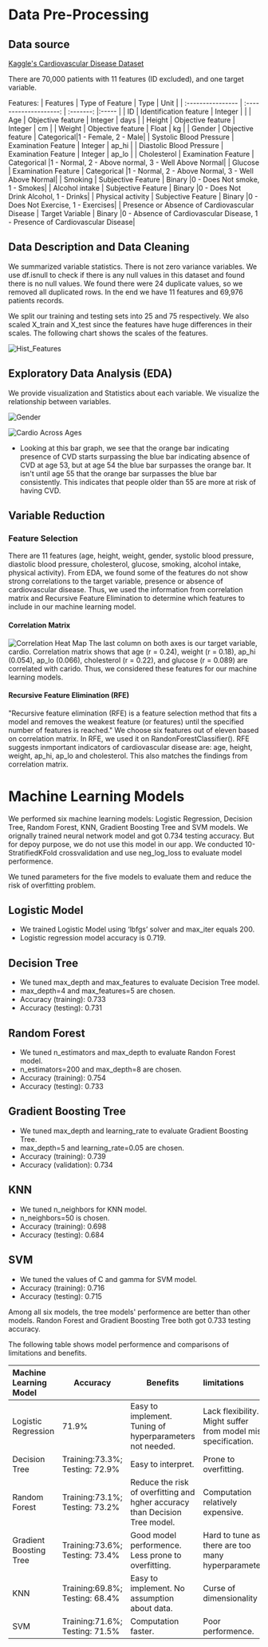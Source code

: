 # Data Pre-Processing

## Data source

[Kaggle's Cardiovascular Disease Dataset](https://www.kaggle.com/sulianova/cardiovascular-disease-dataset/notebooks)

There are 70,000 patients with 11 features (ID excluded), and one target variable.

Features:
| Features                  | Type of Feature        |   Type    | Unit  |
| :----------------         | :--------------------: | :-------: |:----- |
| ID                        | Identification feature | Integer   |       |
| Age                       | Objective feature      | Integer   |  days |
| Height                    | Objective feature      | Integer   |  cm   |
| Weight                    | Objective feature      | Float     |  kg   |
| Gender                    | Objective feature      | Categorical|1 - Female, 2 - Male|
| Systolic Blood Pressure   | Examination Feature    | Integer   | ap_hi |
| Diastolic Blood Pressure  | Examination Feature    | Integer   | ap_lo |
| Cholesterol               | Examination Feature    | Categorical |1 - Normal, 2 - Above normal, 3 - Well Above Normal|
| Glucose                   | Examination Feature    | Categorical |1 - Normal, 2 - Above Normal, 3 - Well Above Normal|
| Smoking                   | Subjective Feature     | Binary |0 - Does Not smoke, 1 - Smokes|
| Alcohol intake            | Subjective Feature     | Binary |0 - Does Not Drink Alcohol, 1 - Drinks| 
| Physical activity         | Subjective Feature     | Binary |0 - Does Not Exercise, 1 - Exercises|
| Presence or Absence of Cardiovascular Disease | Target Variable | Binary |0 - Absence of Cardiovascular Disease, 1 - Presence of Cardiovascular Disease|


## Data Description and Data Cleaning

We summarized variable statistics. There is not zero variance variables.
We use df.isnull to check if there is any null values in this dataset and found there is no null values.
We found there were 24 duplicate values, so we removed all duplicated rows. 
In the end we have 11 features and 69,976 patients records.

We split our training and testing sets into 25 and 75 respectively. 
We also scaled X_train and X_test since the features have huge differences in their scales.
The following chart shows the scales of the features.

![Hist_Features](https://github.com/adamskel78/SHAX_group_project/blob/shannon/Data_Visuals/His_feature.png)


## Exploratory Data Analysis (EDA)
We provide visualization and Statistics about each variable.
We visualize the relationship between variables.

![Gender](https://github.com/adamskel78/SHAX_group_project/blob/shannon/Data_Visuals/Gender_.png)

![Cardio Across Ages](https://github.com/adamskel78/SHAX_group_project/blob/shannon/Data_Visuals/Card_Across_Ages.png)
- Looking at this bar graph, we see that the orange bar indicating presence of CVD starts surpassing the blue bar indicating absence of CVD at age 53, but at age 54 the blue bar surpasses the orange bar. It isn't until age 55 that the orange bar surpasses the blue bar consistently. This indicates that people older than 55 are more at risk of having CVD.

## Variable Reduction

### Feature Selection
There are 11 features (age, height, weight, gender, systolic blood pressure, diastolic blood pressure, cholesterol, glucose, smoking, alcohol intake, physical activity). 
From EDA, we found some of the features do not show strong correlations to the target variable, presence or absence of cardiovascular disease.
Thus, we used the information from correlation matrix and Recursive Feature Elimination to determine which features to include in our machine learning model.

#### Correlation Matrix
![Correlation Heat Map]()
The last column on both axes is our target variable, cardio. 
Correlation matrix shows that age (r = 0.24), weight (r = 0.18), ap_hi (0.054), ap_lo (0.066), cholesterol (r = 0.22), and glucose (r = 0.089) are correlated with carido. 
Thus, we considered these features for our machine learning models.

#### Recursive Feature Elimination (RFE)
"Recursive feature elimination (RFE) is a feature selection method that fits a model and removes the weakest feature (or features) until the specified number of features is reached." 
We choose six features out of eleven based on correlation matrix. 
In RFE, we used it on RandonForestClassifier(). RFE suggests inmportant indicators of cardiovascular disease are: age, height, weight, ap_hi, ap_lo and cholesterol. This also matches the findings from correlation matrix.


# Machine Learning Models

We performed six machine learning models: Logistic Regression, Decision Tree, Random Forest, KNN, Gradient Boosting Tree and SVM models.
We orignally trained neural network model and got 0.734 testing accuracy. But for depoy purpose, we do not use this model in our app.
We conducted 10-StratifiedKFold crossvalidation and use neg_log_loss to evaluate model performence.

We tuned parameters for the five models to evaluate them and reduce the risk of overfitting problem.

## Logistic Model
 - We trained Logistic Model using ‘lbfgs’ solver and max_iter equals 200. 
 - Logistic regression model accuracy is 0.719.

## Decision Tree
 - We tuned max_depth and max_features to evaluate Decision Tree model. 
 - max_depth=4 and max_features=5 are chosen.
 - Accuracy (training): 0.733
 - Accuracy (testing): 0.731

## Random Forest
 - We tuned n_estimators and max_depth to evaluate Randon Forest model.
 - n_estimators=200 and max_depth=8 are chosen.
 - Accuracy (training): 0.754
 - Accuracy (testing): 0.733 

## Gradient Boosting Tree
 - We tuned max_depth and learning_rate to evaluate Gradient Boosting Tree.
 - max_depth=5 and learning_rate=0.05 are chosen.
 - Accuracy (training): 0.739
 - Accuracy (validation): 0.734

## KNN
 - We tuned n_neighbors for KNN model.
 - n_neighbors=50 is chosen.
 - Accuracy (training): 0.698
 - Accuracy (testing): 0.684

## SVM
 - We tuned the values of C and gamma for SVM model.
 - Accuracy (training): 0.716
 - Accuracy (testing): 0.715

Among all six models, the tree models' performence are better than other models.
Randon Forest and Gradient Boosting Tree both got 0.733 testing accuracy. 

The following table shows model performence and comparisons of limitations and benefits.

| Machine Learning Model   | Accuracy                        | Benefits                                                                   | limitations                                                     |
| :------------------------| --------------------------------| ---------------------------------------------------------------------------| :---------------------------------------------------------------|
| Logistic Regression      | 71.9%                           | Easy to implement. Tuning of hyperparameters not needed.                   | Lack flexibility. Might suffer from model mis-specification.    |
| Decision Tree            | Training:73.3%; Testing: 72.9%  | Easy to interpret.                                                         | Prone to overfitting.                                           |
| Random Forest            | Training:73.1%; Testing: 73.2%  | Reduce the risk of overfitting and hgher accuracy than Decision Tree model.| Computation relatively expensive.                               |
| Gradient Boosting Tree   | Training:73.6%; Testing: 73.4%  | Good model performence. Less prone to overfitting.                         | Hard to tune as there are too many hyperparameters              |
| KNN                      | Training:69.8%; Testing: 68.4%  | Easy to implement. No assumption about data.                               | Curse of dimensionality                                         |
| SVM                      | Training:71.6%; Testing: 71.5%  | Computation faster.                                                        | Poor performence.                                              |

